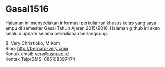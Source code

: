 # Gasal1516
Halaman ini menyediakan informasi perkuliahan khusus kelas yang saya ampu di semester Gasal Tahun Ajaran 2015/2016. Halaman github ini akan selalu diupdate selama perkuliahan berlangsung.

B. Very Christioko, M.Kom<br/>
Blog: http://bernard-very.com<br/>
Kontak email: very@usm.ac.id<br/>
Kontak Telp/SMS: 085108397474
